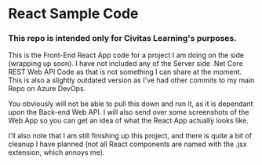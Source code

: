 # React Sample Code

### This repo is intended only for Civitas Learning's purposes.
This is the Front-End React App code for a project I am doing on the side (wrapping up soon). I have not included any of the Server side .Net Core REST Web API Code as that is not something I can share at the moment. This is also a slightly outdated version as I've had other commits to my main Repo on Azure DevOps.

You obviously will not be able to pull this down and run it, as it is dependant upon the Back-end Web API. I will also send over some screenshots of the Web App so you can get an idea of what the React App actually looks like.

I'll also note that I am still finishing up this project, and there is quite a bit of cleanup I have planned (not all React components are named with the .jsx extension, which annoys me). 

